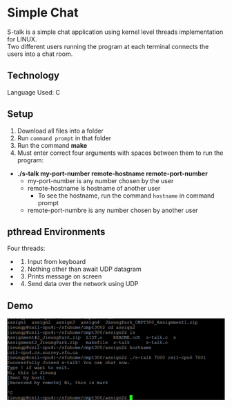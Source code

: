 # Simple Chat
S-talk is a simple chat application using kernel level threads implementation for LINUX.  
Two different users running the program at each terminal connects the users into a chat room.

## Technology
Language Used: C

## Setup
1) Download all files into a folder  
2) Run ```command prompt``` in that folder  
3) Run the command **make**  
4) Must enter correct four arguments with spaces between them to run the program:
- **./s-talk my-port-number remote-hostname remote-port-number**
  - my-port-number is any number chosen by the user
  - remote-hostname is hostname of another user
    - To see the hostname, run the command ```hostname``` in command prompt
  - remote-port-numbre is any number chosen by another user

## pthread Environments
Four threads:
- 1) Input from keyboard
- 2) Nothing other than await UDP datagram
- 3) Prints message on screen
- 4) Send data over the network using UDP

## Demo
![Short Demo Video](SimpleTalkDemo.gif)
